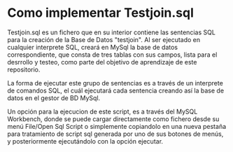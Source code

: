 # Como implementar Testjoin.sql

Testjoin.sql es un fichero que en su interior contiene las sentencias SQL para la creación de la Base de Datos "testjoin".
Al ser ejecutado en cualquier interprete SQL, creará en MySql la base de datos correspondiente,
que consta de tres tablas con sus campos, lista para el desrrollo y testeo,
como parte del objetivo de aprendizaje de este repositorio.

La forma de ejecutar este grupo de sentencias es a través de un interprete de comandos SQL, el cuál ejecutará cada sentencia
creando así la base de datos en el gestor de BD MySql.

Un opción para la ejecucion de este script, es a través del MySQL Workbench, donde se puede cargar directamente como fichero desde su menú
File/Open Sql Script o simplemente copiandolo en una nueva pestaña para tratamiento de script sql generada por uno de sus botones de menús,
y posteriormente ejecutándolo con la opción ejecutar. 
   
